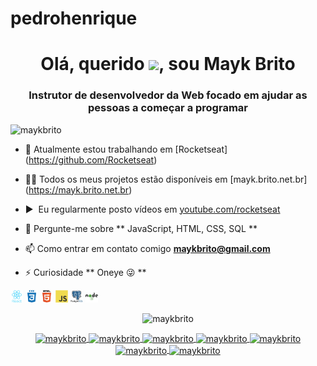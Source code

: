 # pedrohenrique
<h1 align = "center"> Olá, querido <img src = "https://raw.githubusercontent.com/kaueMarques/kaueMarques/master/hi.gif" width = "30px">, sou Mayk Brito </ h1 >
<h3 align = "center"> Instrutor de desenvolvedor da Web focado em ajudar as pessoas a começar a programar </h3>
<p align = "left"> <img src = "https://komarev.com/ghpvc/?username=maykbrito" alt = "maykbrito" /> </p>

- 🔭 Atualmente estou trabalhando em [Rocketseat] (https://github.com/Rocketseat)

- 👨‍💻 Todos os meus projetos estão disponíveis em [mayk.brito.net.br] (https://mayk.brito.net.br)

- ▶ ️ Eu regularmente posto vídeos em [youtube.com/rocketseat](https://youtube.com/rocketseat)

- 💬 Pergunte-me sobre ** JavaScript, HTML, CSS, SQL **

- 📫 Como entrar em contato comigo **maykbrito@gmail.com**

- ⚡ Curiosidade ** Oneye 😜 **

<p align = "left">
<img src = "https://raw.githubusercontent.com/devicons/devicon/master/icons/react/react-original-wordmark.svg" alt = "react" width = "20" height = "20" />
<img src = "https://raw.githubusercontent.com/devicons/devicon/master/icons/css3/css3-plain-wordmark.svg" alt = "css3" width = "20" height = "20" />
<img src = "https://raw.githubusercontent.com/devicons/devicon/master/icons/html5/html5-original-wordmark.svg" alt = "html5" width = "20" height = "20" />
<img src = "https://raw.githubusercontent.com/devicons/devicon/master/icons/javascript/javascript-original.svg" alt = "javascript" width = "20" height = "20" />
<img src = "https://raw.githubusercontent.com/devicons/devicon/master/icons/postgresql/postgresql-original-wordmark.svg" alt = "postgresql" width = "20" height = "20" />
<img src = "https://raw.githubusercontent.com/devicons/devicon/master/icons/nodejs/nodejs-original-wordmark.svg" alt = "nodejs" width = "20" height = "20" /> </p> <p align = "center">
<img src = "https://github-readme-stats.vercel.app/api?username=maykbrito&show_icons=true" alt = "maykbrito" /> 
</p>

<p align = "center">
<a href="https://codepen.io/maykbrito" target="blank"> <img align = "center" src = "https://cdn.jsdelivr.net/npm/simple-icons@3.0.1 /icons/codepen.svg "alt =" maykbrito "height =" 20 "largura =" 20 "/> </a>
<a href="https://twitter.com/maykbrito" target="blank"> <img align = "center" src = "https://cdn.jsdelivr.net/npm/simple-icons@3.0.1 /icons/twitter.svg "alt =" maykbrito "height =" 20 "largura =" 20 "/> </a>
<a href="https://linkedin.com/in/maykbrito" target="blank"> <img align = "center" src = "https://cdn.jsdelivr.net/npm/simple-icons@3.0 .1 / icons / linkedin.svg "alt =" maykbrito "height =" 20 "width =" 20 "/> </a>
<a href="https://stackoverflow.com/maykbrito" target="blank"> <img align = "center" src = "https://cdn.jsdelivr.net/npm/simple-icons@3.0.1 /icons/stackoverflow.svg "alt =" maykbrito "height =" 20 "largura =" 20 "/> </a>
<a href="https://codesandbox.com/maykbrito" target="blank"> <img align = "center" src = "https://cdn.jsdelivr.net/npm/simple-icons@3.0.1 /icons/codesandbox.svg "alt =" maykbrito "height =" 20 "largura =" 20 "/> </a>
<a href="https://fb.com/maykbrito" target="blank"> <img align = "center" src = "https://cdn.jsdelivr.net/npm/simple-icons@3.0.1 /icons/facebook.svg "alt =" maykbrito "height =" 20 "largura =" 20 "/> </a>
<a href="https://instagram.com/maykbrito" target="blank"> <img align = "center" src = "https://cdn.jsdelivr.net/npm/simple-icons@3.0.1 /icons/instagram.svg "alt =" maykbrito "height =" 20 "largura =" 20 "/> </a>
</p>
